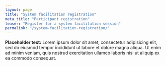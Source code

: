 ```yaml
---
layout: page
title: "System facilitation registration"
meta_title: "Participant registration"
teaser: "Register for a system facilitation session"
permalink: "/system-facilitation-registration/"
---
```

**Placeholder text:** Lorem ipsum dolor sit amet, consectetur adipisicing elit, sed do eiusmod tempor incididunt ut labore et dolore magna aliqua. Ut enim ad minim veniam, quis nostrud exercitation ullamco laboris nisi ut aliquip ex ea commodo consequat.

<script type="text/javascript" src="https://form.jotform.com/jsform/211464948299167"></script>
